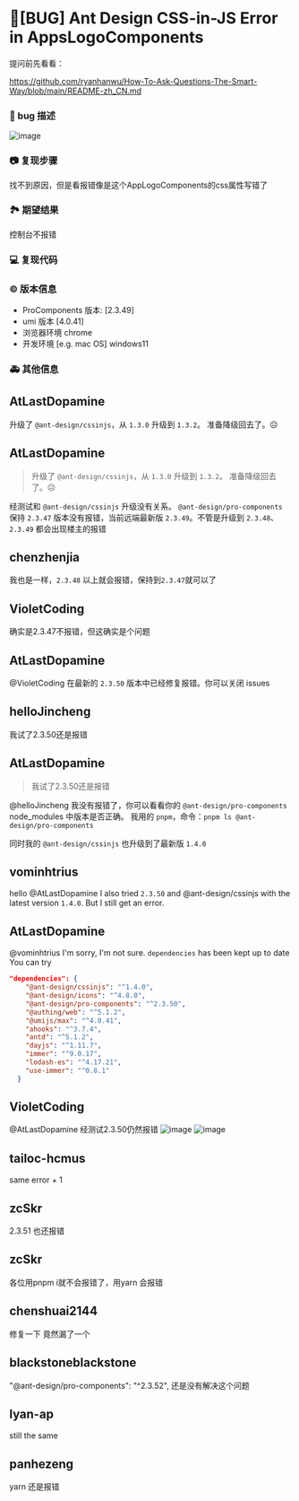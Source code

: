 # 🐛[BUG] Ant Design CSS-in-JS Error in AppsLogoComponents

提问前先看看：

https://github.com/ryanhanwu/How-To-Ask-Questions-The-Smart-Way/blob/main/README-zh_CN.md

### 🐛 bug 描述

<!--
详细地描述 bug，让大家都能理解
-->

![image](https://user-images.githubusercontent.com/37135917/210162730-54fb8c31-5e4f-4177-97e0-0073509e11b9.png)

### 📷 复现步骤

<!--
清晰描述复现步骤，让别人也能看到问题，如果可能，尽量提供可执行代码，
如：https://codesandbox.io/ 在此处创建一个 codesandbox，方便我们更快的排查和复现问题
-->

找不到原因，但是看报错像是这个AppLogoComponents的css属性写错了

### 🏞 期望结果

<!--
描述你原本期望看到的结果
-->

控制台不报错

### 💻 复现代码

<!--
提供可复现的代码，仓库，或线上示例
-->

### © 版本信息

- ProComponents 版本: [2.3.49]
- umi 版本 [4.0.41]
- 浏览器环境 chrome
- 开发环境 [e.g. mac OS] windows11

### 🚑 其他信息

<!--
如截图等其他信息可以贴在这里
-->

## AtLastDopamine

升级了 `@ant-design/cssinjs`，从 `1.3.0` 升级到 `1.3.2`。
准备降级回去了。☹️

## AtLastDopamine

> 升级了 `@ant-design/cssinjs`，从 `1.3.0` 升级到 `1.3.2`。 准备降级回去了。☹️

经测试和 `@ant-design/cssinjs` 升级没有关系。
`@ant-design/pro-components` 保持 `2.3.47` 版本没有报错，当前远端最新版 `2.3.49`。不管是升级到 `2.3.48`、`2.3.49` 都会出现楼主的报错

## chenzhenjia

我也是一样，`2.3.48` 以上就会报错，保持到`2.3.47`就可以了

## VioletCoding

确实是2.3.47不报错，但这确实是个问题

## AtLastDopamine

@VioletCoding 在最新的 `2.3.50` 版本中已经修复报错。你可以关闭 issues

## helloJincheng

我试了2.3.50还是报错

## AtLastDopamine

> 我试了2.3.50还是报错

@helloJincheng
我没有报错了，你可以看看你的 `@ant-design/pro-components` node_modules 中版本是否正确。
我用的 `pnpm`，命令：`pnpm ls @ant-design/pro-components`

同时我的 `@ant-design/cssinjs` 也升级到了最新版 `1.4.0`

## vominhtrius

hello @AtLastDopamine
I also tried `2.3.50` and @ant-design/cssinjs with the latest version `1.4.0`. But I still get an error.

## AtLastDopamine

@vominhtrius
I'm sorry, I'm not sure.
`dependencies` has been kept up to date
You can try

```JSON
"dependencies": {
    "@ant-design/cssinjs": "^1.4.0",
    "@ant-design/icons": "^4.8.0",
    "@ant-design/pro-components": "^2.3.50",
    "@authing/web": "^5.1.2",
    "@umijs/max": "^4.0.41",
    "ahooks": "^3.7.4",
    "antd": "^5.1.2",
    "dayjs": "^1.11.7",
    "immer": "^9.0.17",
    "lodash-es": "^4.17.21",
    "use-immer": "^0.8.1"
  }
```

## VioletCoding

@AtLastDopamine 经测试2.3.50仍然报错
![image](https://user-images.githubusercontent.com/37135917/210779293-0a30afe7-00c0-4e4c-9a07-ba34c600c01a.png)
![image](https://user-images.githubusercontent.com/37135917/210779349-6e2c822a-f251-4c40-adf6-8f1efecaa283.png)

## tailoc-hcmus

same error + 1

## zcSkr

2.3.51 也还报错

## zcSkr

各位用pnpm i就不会报错了，用yarn 会报错

## chenshuai2144

修复一下 竟然漏了一个

## blackstoneblackstone

"@ant-design/pro-components": "^2.3.52", 还是没有解决这个问题

## lyan-ap

still the same

## panhezeng

yarn 还是报错
